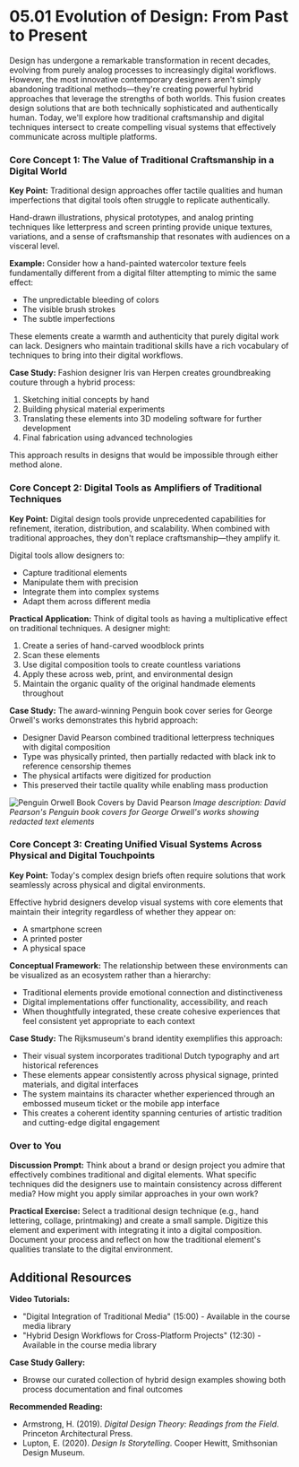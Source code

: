 # 05.01 Evolution of Design: From Past to Present

Design has undergone a remarkable transformation in recent decades, evolving from purely analog processes to increasingly digital workflows. However, the most innovative contemporary designers aren't simply abandoning traditional methods—they're creating powerful hybrid approaches that leverage the strengths of both worlds. This fusion creates design solutions that are both technically sophisticated and authentically human. Today, we'll explore how traditional craftsmanship and digital techniques intersect to create compelling visual systems that effectively communicate across multiple platforms.

### Core Concept 1: The Value of Traditional Craftsmanship in a Digital World

**Key Point:** Traditional design approaches offer tactile qualities and human imperfections that digital tools often struggle to replicate authentically.

Hand-drawn illustrations, physical prototypes, and analog printing techniques like letterpress and screen printing provide unique textures, variations, and a sense of craftsmanship that resonates with audiences on a visceral level.

**Example:** Consider how a hand-painted watercolor texture feels fundamentally different from a digital filter attempting to mimic the same effect:
- The unpredictable bleeding of colors
- The visible brush strokes
- The subtle imperfections

These elements create a warmth and authenticity that purely digital work can lack. Designers who maintain traditional skills have a rich vocabulary of techniques to bring into their digital workflows.

**Case Study:** Fashion designer Iris van Herpen creates groundbreaking couture through a hybrid process:
1. Sketching initial concepts by hand
2. Building physical material experiments
3. Translating these elements into 3D modeling software for further development
4. Final fabrication using advanced technologies

This approach results in designs that would be impossible through either method alone.

### Core Concept 2: Digital Tools as Amplifiers of Traditional Techniques

**Key Point:** Digital design tools provide unprecedented capabilities for refinement, iteration, distribution, and scalability. When combined with traditional approaches, they don't replace craftsmanship—they amplify it.

Digital tools allow designers to:
- Capture traditional elements
- Manipulate them with precision
- Integrate them into complex systems
- Adapt them across different media

**Practical Application:** Think of digital tools as having a multiplicative effect on traditional techniques. A designer might:
1. Create a series of hand-carved woodblock prints
2. Scan these elements
3. Use digital composition tools to create countless variations
4. Apply these across web, print, and environmental design
5. Maintain the organic quality of the original handmade elements throughout

**Case Study:** The award-winning Penguin book cover series for George Orwell's works demonstrates this hybrid approach:
- Designer David Pearson combined traditional letterpress techniques with digital composition
- Type was physically printed, then partially redacted with black ink to reference censorship themes
- The physical artifacts were digitized for production
- This preserved their tactile quality while enabling mass production

![Penguin Orwell Book Covers by David Pearson](https://example.com/orwell-covers.jpg)
*Image description: David Pearson's Penguin book covers for George Orwell's works showing redacted text elements*

### Core Concept 3: Creating Unified Visual Systems Across Physical and Digital Touchpoints

**Key Point:** Today's complex design briefs often require solutions that work seamlessly across physical and digital environments.

Effective hybrid designers develop visual systems with core elements that maintain their integrity regardless of whether they appear on:
- A smartphone screen
- A printed poster
- A physical space

**Conceptual Framework:** The relationship between these environments can be visualized as an ecosystem rather than a hierarchy:
- Traditional elements provide emotional connection and distinctiveness
- Digital implementations offer functionality, accessibility, and reach
- When thoughtfully integrated, these create cohesive experiences that feel consistent yet appropriate to each context

**Case Study:** The Rijksmuseum's brand identity exemplifies this approach:
- Their visual system incorporates traditional Dutch typography and art historical references
- These elements appear consistently across physical signage, printed materials, and digital interfaces
- The system maintains its character whether experienced through an embossed museum ticket or the mobile app interface
- This creates a coherent identity spanning centuries of artistic tradition and cutting-edge digital engagement

### Over to You

**Discussion Prompt:** Think about a brand or design project you admire that effectively combines traditional and digital elements. What specific techniques did the designers use to maintain consistency across different media? How might you apply similar approaches in your own work?

**Practical Exercise:** Select a traditional design technique (e.g., hand lettering, collage, printmaking) and create a small sample. Digitize this element and experiment with integrating it into a digital composition. Document your process and reflect on how the traditional element's qualities translate to the digital environment.

## Additional Resources

**Video Tutorials:**
- "Digital Integration of Traditional Media" (15:00) - Available in the course media library
- "Hybrid Design Workflows for Cross-Platform Projects" (12:30) - Available in the course media library

**Case Study Gallery:**
- Browse our curated collection of hybrid design examples showing both process documentation and final outcomes

**Recommended Reading:**
- Armstrong, H. (2019). *Digital Design Theory: Readings from the Field*. Princeton Architectural Press.
- Lupton, E. (2020). *Design Is Storytelling*. Cooper Hewitt, Smithsonian Design Museum.
